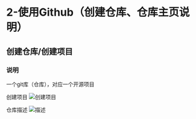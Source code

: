 # 2-使用Github（创建仓库、仓库主页说明）

## 创建仓库/创建项目

### 说明

一个git库（仓库），对应一个开源项目

创建项目
![创建项目](https://i.loli.net/2019/09/01/pFikLKSEhHm7xOA.png)

仓库描述
![描述](https://i.loli.net/2019/09/01/JAysi2NUl9otRX6.png)


